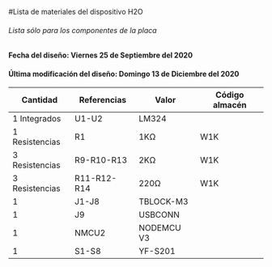 #Lista de materiales del dispositivo H2O
###### Lista sólo para los componentes de la placa
#### Fecha del diseño: Viernes 25 de Septiembre del 2020
#### Última modificación del diseño: Domingo 13 de Diciembre del 2020
|Cantidad|Referencias|Valor|Código almacén|
| ------------ | ------------ | ------------ | ------------ |
|1 Integrados|U1-U2|LM324||
|1 Resistencias|R1|1KΩ|W1K|
|3 Resistencias|R9-R10-R13|2KΩ|W1K|
|3 Resistencias|R11-R12-R14|220Ω|W1K|
|1|J1-J8|TBLOCK-M3||
|1|J9|USBCONN||
|1|NMCU2|NODEMCU V3||
|1|S1-S8|YF-S201|
